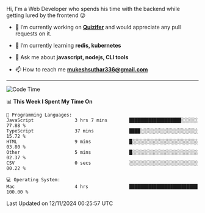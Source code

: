 Hi, I'm a Web Developer who spends his time with the backend while getting lured by the frontend 😜

- 🔭 I’m currently working on **[Quizifer](https://github.com/SutharMukesh/Quizifer/)** and would appreciate any pull requests on it.

- 🌱 I’m currently learning **redis, kubernetes**

- 💬 Ask me about **javascript, nodejs, CLI tools**

- 📫 How to reach me **mukeshsuthar336@gmail.com**

---
<!--START_SECTION:waka-->
![Code Time](http://img.shields.io/badge/Code%20Time-3%2C176%20hrs%2018%20mins-blue)

📊 **This Week I Spent My Time On** 

```text
💬 Programming Languages: 
JavaScript               3 hrs 7 mins        ███████████████████░░░░░░   77.88 % 
TypeScript               37 mins             ████░░░░░░░░░░░░░░░░░░░░░   15.72 % 
HTML                     9 mins              █░░░░░░░░░░░░░░░░░░░░░░░░   03.80 % 
Other                    5 mins              █░░░░░░░░░░░░░░░░░░░░░░░░   02.37 % 
CSV                      0 secs              ░░░░░░░░░░░░░░░░░░░░░░░░░   00.22 % 

💻 Operating System: 
Mac                      4 hrs               █████████████████████████   100.00 % 
```


 Last Updated on 12/11/2024 00:25:57 UTC
<!--END_SECTION:waka-->
